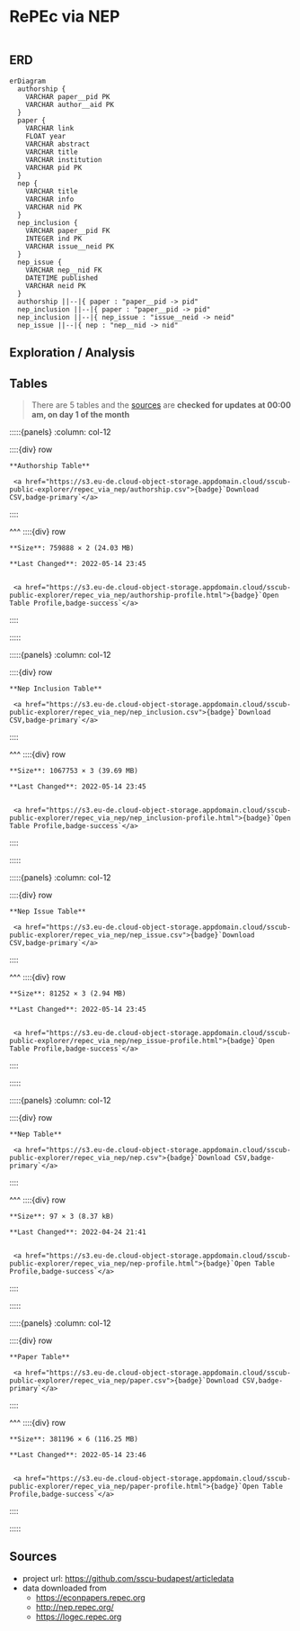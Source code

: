 # RePEc via NEP

```{include} ../homes/repec_via_nep.md
```

## ERD

```{mermaid}
erDiagram
  authorship {    
    VARCHAR paper__pid PK     
    VARCHAR author__aid PK 
  }
  paper {    
    VARCHAR link      
    FLOAT year      
    VARCHAR abstract      
    VARCHAR title      
    VARCHAR institution      
    VARCHAR pid PK 
  }
  nep {    
    VARCHAR title      
    VARCHAR info      
    VARCHAR nid PK 
  }
  nep_inclusion {    
    VARCHAR paper__pid FK     
    INTEGER ind PK     
    VARCHAR issue__neid PK 
  }
  nep_issue {    
    VARCHAR nep__nid FK     
    DATETIME published      
    VARCHAR neid PK 
  }
  authorship ||--|{ paper : "paper__pid -> pid"
  nep_inclusion ||--|{ paper : "paper__pid -> pid"
  nep_inclusion ||--|{ nep_issue : "issue__neid -> neid"
  nep_issue ||--|{ nep : "nep__nid -> nid"
```


## Exploration / Analysis



## Tables

> There are 5 tables and the [sources](#sources) are **checked for updates at 00:00 am, on day 1 of the month** 




:::::{panels} :column: col-12

::::{div} row

```{div} col-9
**Authorship Table**
```

```{div} col-3
 <a href="https://s3.eu-de.cloud-object-storage.appdomain.cloud/sscub-public-explorer/repec_via_nep/authorship.csv">{badge}`Download CSV,badge-primary`</a>
```
::::

^^^
::::{div} row

```{div} col-4
**Size**: 759888 × 2 (24.03 MB)
```

```{div} col-5
**Last Changed**: 2022-05-14 23:45
```

```{div} col-3

 <a href="https://s3.eu-de.cloud-object-storage.appdomain.cloud/sscub-public-explorer/repec_via_nep/authorship-profile.html">{badge}`Open Table Profile,badge-success`</a>

```

::::

:::::




:::::{panels} :column: col-12

::::{div} row

```{div} col-9
**Nep Inclusion Table**
```

```{div} col-3
 <a href="https://s3.eu-de.cloud-object-storage.appdomain.cloud/sscub-public-explorer/repec_via_nep/nep_inclusion.csv">{badge}`Download CSV,badge-primary`</a>
```
::::

^^^
::::{div} row

```{div} col-4
**Size**: 1067753 × 3 (39.69 MB)
```

```{div} col-5
**Last Changed**: 2022-05-14 23:45
```

```{div} col-3

 <a href="https://s3.eu-de.cloud-object-storage.appdomain.cloud/sscub-public-explorer/repec_via_nep/nep_inclusion-profile.html">{badge}`Open Table Profile,badge-success`</a>

```

::::

:::::




:::::{panels} :column: col-12

::::{div} row

```{div} col-9
**Nep Issue Table**
```

```{div} col-3
 <a href="https://s3.eu-de.cloud-object-storage.appdomain.cloud/sscub-public-explorer/repec_via_nep/nep_issue.csv">{badge}`Download CSV,badge-primary`</a>
```
::::

^^^
::::{div} row

```{div} col-4
**Size**: 81252 × 3 (2.94 MB)
```

```{div} col-5
**Last Changed**: 2022-05-14 23:45
```

```{div} col-3

 <a href="https://s3.eu-de.cloud-object-storage.appdomain.cloud/sscub-public-explorer/repec_via_nep/nep_issue-profile.html">{badge}`Open Table Profile,badge-success`</a>

```

::::

:::::




:::::{panels} :column: col-12

::::{div} row

```{div} col-9
**Nep Table**
```

```{div} col-3
 <a href="https://s3.eu-de.cloud-object-storage.appdomain.cloud/sscub-public-explorer/repec_via_nep/nep.csv">{badge}`Download CSV,badge-primary`</a>
```
::::

^^^
::::{div} row

```{div} col-4
**Size**: 97 × 3 (8.37 kB)
```

```{div} col-5
**Last Changed**: 2022-04-24 21:41
```

```{div} col-3

 <a href="https://s3.eu-de.cloud-object-storage.appdomain.cloud/sscub-public-explorer/repec_via_nep/nep-profile.html">{badge}`Open Table Profile,badge-success`</a>

```

::::

:::::




:::::{panels} :column: col-12

::::{div} row

```{div} col-9
**Paper Table**
```

```{div} col-3
 <a href="https://s3.eu-de.cloud-object-storage.appdomain.cloud/sscub-public-explorer/repec_via_nep/paper.csv">{badge}`Download CSV,badge-primary`</a>
```
::::

^^^
::::{div} row

```{div} col-4
**Size**: 381196 × 6 (116.25 MB)
```

```{div} col-5
**Last Changed**: 2022-05-14 23:46
```

```{div} col-3

 <a href="https://s3.eu-de.cloud-object-storage.appdomain.cloud/sscub-public-explorer/repec_via_nep/paper-profile.html">{badge}`Open Table Profile,badge-success`</a>

```

::::

:::::




## Sources

- project url: https://github.com/sscu-budapest/articledata
- data downloaded from
  - https://econpapers.repec.org
  - http://nep.repec.org/
  - https://logec.repec.org

